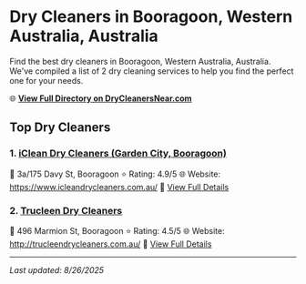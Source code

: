 # Dry Cleaners in Booragoon, Western Australia, Australia

Find the best dry cleaners in Booragoon, Western Australia, Australia. We've compiled a list of 2 dry cleaning services to help you find the perfect one for your needs.

🌐 **[View Full Directory on DryCleanersNear.com](https://drycleanersnear.com/city/Australia/Western%20Australia/Booragoon)**

## Top Dry Cleaners

### 1. [iClean Dry Cleaners (Garden City, Booragoon)](https://drycleanersnear.com/dryCleaner/68ad16081d9ee695c9252cb6/iclean-dry-cleaners-garden-city-booragoon)
📍 3a/175 Davy St, Booragoon
⭐ Rating: 4.9/5
🌐 Website: https://www.icleandrycleaners.com.au/
🔗 [View Full Details](https://drycleanersnear.com/dryCleaner/68ad16081d9ee695c9252cb6/iclean-dry-cleaners-garden-city-booragoon)

### 2. [Trucleen Dry Cleaners](https://drycleanersnear.com/dryCleaner/68ad16b41d9ee695c925331f/trucleen-dry-cleaners)
📍 496 Marmion St, Booragoon
⭐ Rating: 4.5/5
🌐 Website: http://trucleendrycleaners.com.au/
🔗 [View Full Details](https://drycleanersnear.com/dryCleaner/68ad16b41d9ee695c925331f/trucleen-dry-cleaners)


---

*Last updated: 8/26/2025*
